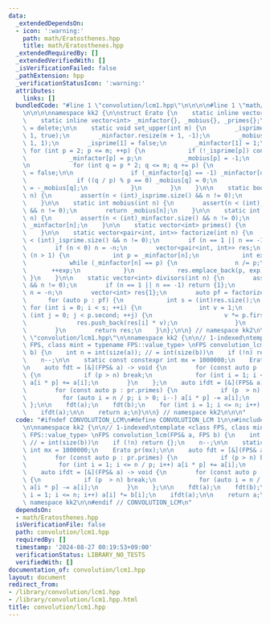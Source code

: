```yaml
---
data:
  _extendedDependsOn:
  - icon: ':warning:'
    path: math/Eratosthenes.hpp
    title: math/Eratosthenes.hpp
  _extendedRequiredBy: []
  _extendedVerifiedWith: []
  _isVerificationFailed: false
  _pathExtension: hpp
  _verificationStatusIcon: ':warning:'
  attributes:
    links: []
  bundledCode: "#line 1 \"convolution/lcm1.hpp\"\n\n\n\n#line 1 \"math/Eratosthenes.hpp\"\
    \n\n\n\nnamespace kk2 {\n\nstruct Erato {\n    static inline vector<bool> _isprime{};\n\
    \    static inline vector<int> _minfactor{}, _mobius{}, _primes{};\n\n    Erato()\
    \ = delete;\n\n    static void set_upper(int m) {\n        _isprime.resize(m +\
    \ 1, true);\n        _minfactor.resize(m + 1, -1);\n        _mobius.resize(m +\
    \ 1, 1);\n        _isprime[1] = false;\n        _minfactor[1] = 1;\n\n       \
    \ for (int p = 2; p <= m; ++p) {\n            if (!_isprime[p]) continue;\n\n\
    \            _minfactor[p] = p;\n            _mobius[p] = -1;\n            _primes.emplace_back(p);\n\
    \n            for (int q = p * 2; q <= m; q += p) {\n                _isprime[q]\
    \ = false;\n\n                if (_minfactor[q] == -1) _minfactor[q] = p;\n  \
    \              if ((q / p) % p == 0) _mobius[q] = 0;\n                else _mobius[q]\
    \ = -_mobius[q];\n            }\n        }\n    }\n\n    static bool isprime(int\
    \ n) {\n        assert(n < (int)_isprime.size() && n != 0);\n        return _isprime[n];\n\
    \    }\n\n    static int mobius(int n) {\n        assert(n < (int)_mobius.size()\
    \ && n != 0);\n        return _mobius[n];\n    }\n\n    static int minfactor(int\
    \ n) {\n        assert(n < (int)_minfactor.size() && n != 0);\n        return\
    \ _minfactor[n];\n    }\n\n    static vector<int> primes() {\n        return _primes;\n\
    \    }\n\n    static vector<pair<int, int>> factorize(int n) {\n        assert(n\
    \ < (int)_isprime.size() && n != 0);\n        if (n == 1 || n == -1) return {};\n\
    \        if (n < 0) n = -n;\n        vector<pair<int, int>> res;\n        while\
    \ (n > 1) {\n            int p = _minfactor[n];\n            int exp = 0;\n\n\
    \            while (_minfactor[n] == p) {\n                n /= p;\n         \
    \       ++exp;\n            }\n            res.emplace_back(p, exp);\n       \
    \ }\n    }\n\n    static vector<int> divisors(int n) {\n        assert(n < (int)_isprime.size()\
    \ && n != 0);\n        if (n == 1 || n == -1) return {1};\n        if (n < 0)\
    \ n = -n;\n        vector<int> res{1};\n        auto pf = factorize(n);\n\n  \
    \      for (auto p : pf) {\n            int s = (int)res.size();\n           \
    \ for (int i = 0; i < s; ++i) {\n                int v = 1;\n                for\
    \ (int j = 0; j < p.second; ++j) {\n                    v *= p.first;\n      \
    \              res.push_back(res[i] * v);\n                }\n            }\n\
    \        }\n        return res;\n    }\n};\n\n} // namespace kk2\n\n\n#line 5\
    \ \"convolution/lcm1.hpp\"\n\nnamespace kk2 {\n\n// 1-indexed\ntemplate <class\
    \ FPS, class mint = typename FPS::value_type> \nFPS convolution_lcm(FPS& a, FPS\
    \ b) {\n    int n = int(size(a)); // = int(size(b))\n    if (!n) return {};\n\
    \    n--;\n\n    static const constexpr int mx = 1000000;\n    Erato pr(mx);\n\
    \n    auto fdt = [&](FPS& a) -> void {\n        for (const auto p : pr.primes)\
    \ {\n            if (p > n) break;\n            for (int i = 1; i <= n / p; i++)\
    \ a[i * p] += a[i];\n        }\n    };\n    auto ifdt = [&](FPS& a) -> void {\n\
    \        for (const auto p : pr.primes) {\n            if (p  > n) break;\n  \
    \          for (auto i = n / p; i > 0; i--) a[i * p] -= a[i];\n        }\n   \
    \ };\n\n    fdt(a);\n    fdt(b);\n    for (int i = 1; i <= n; i++) a[i] *= b[i];\n\
    \    ifdt(a);\n\n    return a;\n}\n\n} // namespace kk2\n\n\n"
  code: "#ifndef CONVOLUTION_LCM\n#define CONVOLUTION_LCM 1\n\n#include \"../math/Eratosthenes.hpp\"\
    \n\nnamespace kk2 {\n\n// 1-indexed\ntemplate <class FPS, class mint = typename\
    \ FPS::value_type> \nFPS convolution_lcm(FPS& a, FPS b) {\n    int n = int(size(a));\
    \ // = int(size(b))\n    if (!n) return {};\n    n--;\n\n    static const constexpr\
    \ int mx = 1000000;\n    Erato pr(mx);\n\n    auto fdt = [&](FPS& a) -> void {\n\
    \        for (const auto p : pr.primes) {\n            if (p > n) break;\n   \
    \         for (int i = 1; i <= n / p; i++) a[i * p] += a[i];\n        }\n    };\n\
    \    auto ifdt = [&](FPS& a) -> void {\n        for (const auto p : pr.primes)\
    \ {\n            if (p  > n) break;\n            for (auto i = n / p; i > 0; i--)\
    \ a[i * p] -= a[i];\n        }\n    };\n\n    fdt(a);\n    fdt(b);\n    for (int\
    \ i = 1; i <= n; i++) a[i] *= b[i];\n    ifdt(a);\n\n    return a;\n}\n\n} //\
    \ namespace kk2\n\n#endif // CONVOLUTION_LCM\n"
  dependsOn:
  - math/Eratosthenes.hpp
  isVerificationFile: false
  path: convolution/lcm1.hpp
  requiredBy: []
  timestamp: '2024-08-27 00:19:53+09:00'
  verificationStatus: LIBRARY_NO_TESTS
  verifiedWith: []
documentation_of: convolution/lcm1.hpp
layout: document
redirect_from:
- /library/convolution/lcm1.hpp
- /library/convolution/lcm1.hpp.html
title: convolution/lcm1.hpp
---
```

